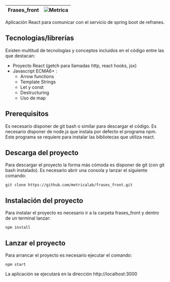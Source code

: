 |Frases_front | ![Metrica](https://github.com/metricalab/refranes/blob/master/src/main/resources/static/metricaLogo.jpg) |
|-------|--------|

Aplicación React para comunicar con el servicio de spring boot de refranes.

## Tecnologías/librerías

Existen multitud de tecnologías y conceptos incluidos en el código entre las que destacan:

 * Proyecto React (getch para llamadas http, react hooks, jsx)
 * Javascript ECMA6+ :
   + Arrow functions 
   + Template Strings
   + Let y const
   + Destructuring
   + Uso de map
   
## Prerequisitos

Es necesario disponer de git bash o similar para descargar el código. Es necesario disponer de node.js que instala por defecto el programa npm. Este programa se requiere para instalar las bibliotecas que utiliza react.

## Descarga del proyecto

Para descargar el proyecto la forma más cómoda es disponer de git (con git bash instalado). Es necesario abrir una consola y lanzar el siguiente comando:

```
git clone https://github.com/metricalab/frases_front.git
```

## Instalación del proyecto

Para instalar el proyecto es necesario ir a la carpeta frases_front y dentro de un terminal lanzar:

```
npm install
```

## Lanzar el proyecto

Para arrancar el proyecto es necesario ejecutar el comando:

```
npm start
```

La aplicación se ejecutará en la dirección http://localhost:3000






 

